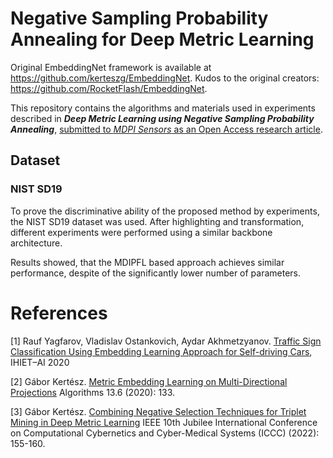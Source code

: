 # Negative Sampling Probability Annealing for Deep Metric Learning

Original EmbeddingNet framework is available at https://github.com/kerteszg/EmbeddingNet. Kudos to the original creators: https://github.com/RocketFlash/EmbeddingNet. 

This repository contains the algorithms and materials used in experiments described in ***Deep Metric Learning using Negative Sampling Probability Annealing***, [submitted to *MDPI Sensors* as an Open Access research article](https://www.mdpi.com/journal/sensors).

## Dataset
### NIST SD19

To prove the discriminative ability of the proposed method by experiments, the NIST SD19 dataset was used. After highlighting and transformation, different experiments were performed using a similar backbone architecture.

Results showed, that the MDIPFL based approach achieves similar performance, despite of the significantly lower number of parameters.

# References

[1] Rauf Yagfarov, Vladislav Ostankovich, Aydar Akhmetzyanov. [Traffic Sign Classification Using Embedding Learning Approach for Self-driving Cars](https://link.springer.com/chapter/10.1007/978-3-030-44267-5_27), IHIET–AI 2020

[2] Gábor Kertész. [Metric Embedding Learning on Multi-Directional Projections](https://www.mdpi.com/1999-4893/13/6/133) Algorithms 13.6 (2020): 133.

[3] Gábor Kertész. [Combining Negative Selection Techniques for Triplet Mining in Deep Metric Learning](#) IEEE 10th Jubilee International Conference on Computational Cybernetics and Cyber-Medical Systems (ICCC) (2022): 155-160.
